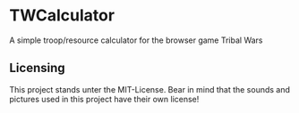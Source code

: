 # TWCalculator
A simple troop/resource calculator for the browser game Tribal Wars

## Licensing

This project stands unter the MIT-License. Bear in mind that the sounds and pictures used in this project have their own license!
